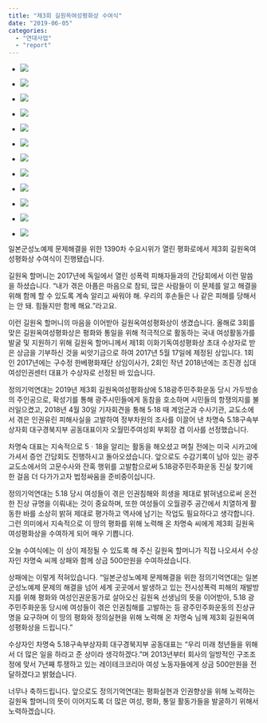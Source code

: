 ```yaml
---
title: "제3회 길원옥여성평화상 수여식"
date: "2019-06-05"
categories: 
  - "연대사업"
  - "report"
---
```


- ![](http://womenandwar.net/kr/wp-content/uploads/2019/06/IMGP7199-1-1024x680.jpg)
    
- ![](http://womenandwar.net/kr/wp-content/uploads/2019/06/IMGP7217-1024x680.jpg)
    
- ![](http://womenandwar.net/kr/wp-content/uploads/2019/06/IMGP7219-1024x680.jpg)
    
- ![](http://womenandwar.net/kr/wp-content/uploads/2019/06/IMGP7221-1024x680.jpg)
    
- ![](http://womenandwar.net/kr/wp-content/uploads/2019/06/IMGP7230-1024x680.jpg)
    
- ![](http://womenandwar.net/kr/wp-content/uploads/2019/06/IMGP7231-1024x680.jpg)
    
- ![](http://womenandwar.net/kr/wp-content/uploads/2019/06/IMGP7246-1024x680.jpg)
    
- ![](http://womenandwar.net/kr/wp-content/uploads/2019/06/IMGP7251-1024x680.jpg)
    
- ![](http://womenandwar.net/kr/wp-content/uploads/2019/06/IMGP7259-1-1024x680.jpg)
    
- ![](http://womenandwar.net/kr/wp-content/uploads/2019/06/IMGP7260-1024x680.jpg)
    
- ![](http://womenandwar.net/kr/wp-content/uploads/2019/06/IMGP7261-1024x680.jpg)
    
- ![](http://womenandwar.net/kr/wp-content/uploads/2019/06/IMGP7365-1024x680.jpg)
    

일본군성노예제 문제해결을 위한 1390차 수요시위가 열린 평화로에서 제3회 길원옥여성평화상 수여식이 진행됐습니다.

길원옥 할머니는 2017년에 독일에서 열린 성폭력 피해자들과의 간담회에서 이런 말씀을 하셨습니다. “내가 겪은 아픔은 마음으로 참되, 많은 사람들이 이 문제를 알고 해결을 위해 함께 할 수 있도록 계속 알리고 싸워야 해. 우리의 후손들은 나 같은 피해를 당해서는 안 돼. 힘들지만 함께 해요.”라고요.

이런 길원옥 할머니의 마음을 이어받아 길원옥여성평화상이 생겼습니다. 올해로 3회를 맞은 길원옥여성평화상은 평화와 통일을 위해 적극적으로 활동하는 국내 여성활동가를 발굴 및 지원하기 위해 길원옥 할머니께서 제1회 이화기독여성평화상 초대 수상자로 받은 상금을 기부하신 것을 씨앗기금으로 하여 2017년 5월 17일에 제정된 상입니다. 1회인 2017년에는 구수정 한베평화재단 상임이사가, 2회인 작년 2018년에는 조진경 십대여성인권센터 대표가 수상자로 선정된 바 있습니다.

정의기억연대는 2019년 제3회 길원옥여성평화상에 5.18광주민주화운동 당시 가두방송의 주인공으로, 확성기를 통해 광주시민들에게 동참을 호소하며 시민들의 항쟁의지를 불러일으켰고, 2018년 4월 30일 기자회견을 통해 5·18 때 계엄군과 수사기관, 교도소에서 겪은 인권유린 피해사실을 고발하여 정부차원의 조사를 이끌어 낸 차명숙 5.18구속부상자회 대구경북지부 공동대표이자 오월민주여성회 부회장 겸 이사를 선정했습니다.

차명숙 대표는 지속적으로 5ㆍ18을 알리는 활동을 해오셨고 며칠 전에는 미국 시카고에 가셔서 증언 간담회도 진행하시고 돌아오셨습니다. 앞으로도 수감기록이 남아 있는 광주교도소에서의 고문수사와 잔혹 행위를 고발함으로써 5.18광주민주화운동 진실 찾기에 한 걸음 더 다가가고자 법정싸움을 준비중이십니다.

정의기억연대는 5.18 당시 여성들이 겪은 인권침해와 희생을 제대로 밝혀냄으로써 온전한 진상 규명을 이뤄내는 것이 중요하며, 또한 여성들이 오월광주 공간에서 치열하게 활동한 바를 소상히 밝혀 제대로 평가하고 역사에 남기는 작업도 필요하다고 생각합니다. 그런 의미에서 지속적으로 이 땅의 평화를 위해 노력해 온 차명숙 씨에게 제3회 길원옥여성평화상을 수여하게 되어 매우 기쁩니다.

오늘 수여식에는 이 상이 제정될 수 있도록 해 주신 길원옥 할머니가 직접 나오셔서 수상자인 차명숙 씨께 상패와 함께 상금 500만원을 수여하셨습니다.

상패에는 이렇게 적혀있습니다. “일본군성노예제 문제해결을 위한 정의기억연대는 일본군성노예제 문제의 해결을 넘어 세계 곳곳에서 발생하고 있는 전시성폭력 피해의 재발방지를 위해 평화와 여성인권운동가로 살아오신 길원옥 선생님의 뜻을 이어받아, 5.18 광주민주화운동 당시에 여성들이 겪은 인권침해를 고발하는 등 광주민주화운동의 진상규명을 요구하며 이 땅의 평화와 정의실현을 위해 노력해 온 차명숙 님께 제3회 길원옥여성평화상을 드립니다.”

수상자인 차명숙 5.18구속부상자회 대구경북지부 공동대표는 “우리 미래 청년들을 위해서 더 많은 일을 하라고 준 상이라 생각하겠다.”며 2013년부터 회사의 일방적인 구조조정에 맞서 7년째 투쟁하고 있는 레이테크코리아 여성 노동자들에게 상금 500만원을 전달하겠다고 밝혔습니다.

너무나 축하드립니다. 앞으로도 정의기억연대는 평화실현과 인권향상을 위해 노력하는 길원옥 할머니의 뜻이 이어지도록 더 많은 여성, 평화, 통일 활동가들을 발굴하기 위해서 노력하겠습니다.
